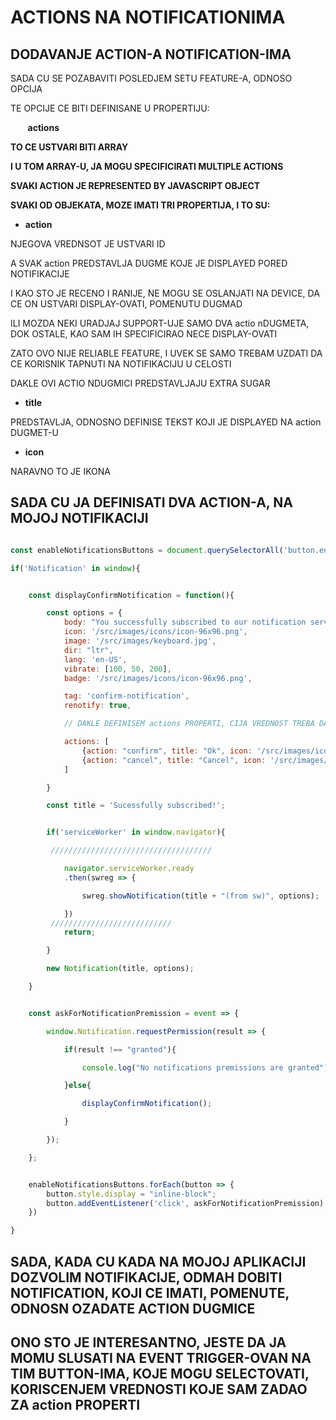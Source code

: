 # ACTIONS NA NOTIFICATIONIMA

## DODAVANJE ACTION-A NOTIFICATION-IMA

SADA CU SE POZABAVITI POSLEDJEM SETU FEATURE-A, ODNOSO OPCIJA

TE OPCIJE CE BITI DEFINISANE U PROPERTIJU:

&nbsp;&nbsp;&nbsp;&nbsp;&nbsp;&nbsp; **actions**

**TO CE USTVARI BITI ARRAY**

**I U TOM ARRAY-U, JA MOGU SPECIFICIRATI MULTIPLE ACTIONS**

**SVAKI ACTION JE REPRESENTED BY JAVASCRIPT OBJECT**

**SVAKI OD OBJEKATA, MOZE IMATI TRI PROPERTIJA, I TO SU:**

- **action**

NJEGOVA VREDNSOT JE USTVARI ID

A SVAK action PREDSTAVLJA DUGME KOJE JE DISPLAYED PORED NOTIFIKACIJE

I KAO STO JE RECENO I RANIJE, NE MOGU SE OSLANJATI NA DEVICE, DA CE ON USTVARI DISPLAY-OVATI, POMENUTU DUGMAD

ILI MOZDA NEKI URADJAJ SUPPORT-UJE SAMO DVA actio nDUGMETA, DOK OSTALE, KAO SAM IH SPECIFICIRAO NECE DISPLAY-OVATI

ZATO OVO NIJE RELIABLE FEATURE, I UVEK SE SAMO TREBAM UZDATI DA CE KORISNIK TAPNUTI NA NOTIFIKACIJU U CELOSTI

DAKLE OVI ACTIO NDUGMICI PREDSTAVLJAJU EXTRA SUGAR

- **title**

PREDSTAVLJA, ODNOSNO DEFINISE TEKST KOJI JE DISPLAYED NA action DUGMET-U

- **icon**

NARAVNO TO JE IKONA

## SADA CU JA DEFINISATI DVA ACTION-A, NA MOJOJ NOTIFIKACIJI

```javascript

const enableNotificationsButtons = document.querySelectorAll('button.enable-notifications');

if('Notification' in window){


    const displayConfirmNotification = function(){

        const options = {
            body: "You successfully subscribed to our notification service",
            icon: '/src/images/icons/icon-96x96.png',
            image: '/src/images/keyboard.jpg',
            dir: "ltr",
            lang: 'en-US',
            vibrate: [100, 50, 200],
            badge: '/src/images/icons/icon-96x96.png',

            tag: 'confirm-notification',
            renotify: true,

            // DAKLE DEFINISEM actions PROPERTI, CIJA VREDNOST TREBA DA BUDE ARRAY

            actions: [
                {action: "confirm", title: "Ok", icon: '/src/images/icons/icon-96x96.png'},
                {action: "cancel", title: "Cancel", icon: '/src/images/icons/icon-96x96.png'}
            ]

        }

        const title = 'Sucessfully subscribed!';


        if('serviceWorker' in window.navigator){

         ////////////////////////////////////

            navigator.serviceWorker.ready
            .then(swreg => {

                swreg.showNotification(title + "(from sw)", options);

            })
         ///////////////////////////
            return;

        }

        new Notification(title, options);

    }


    const askForNotificationPremission = event => {

        window.Notification.requestPermission(result => {

            if(result !== "granted"){

                console.log("No notifications premissions are granted");

            }else{

                displayConfirmNotification();

            }

        });

    };


    enableNotificationsButtons.forEach(button => {
        button.style.display = "inline-block";
        button.addEventListener('click', askForNotificationPremission)
    })

}
```

## SADA, KADA CU KADA NA MOJOJ APLIKACIJI DOZVOLIM NOTIFIKACIJE, ODMAH DOBITI NOTIFICATION, KOJI CE IMATI, POMENUTE, ODNOSN OZADATE ACTION DUGMICE

## ONO STO JE INTERESANTNO, JESTE DA JA MOMU SLUSATI NA EVENT TRIGGER-OVAN NA TIM BUTTON-IMA, KOJE MOGU SELECTOVATI, KORISCENJEM VREDNOSTI KOJE SAM ZADAO ZA action PROPERTI
